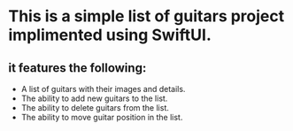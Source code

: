 #  This is a simple list of guitars project implimented using SwiftUI.
## it features the following:
- A list of guitars with their images and details.
- The ability to add new guitars to the list.
- The ability to delete guitars from the list.
- The ability to move guitar position in the list.



